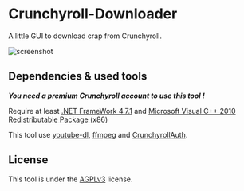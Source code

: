 # Crunchyroll-Downloader

A little GUI to download crap from Crunchyroll.

![screenshot](https://puush.tuto-craft.com/56856v.png)

## Dependencies & used tools

***You need a premium Crunchyroll account to use this tool !***

Require at least [.NET FrameWork 4.7.1](https://www.microsoft.com/en-US/download/details.aspx?id=56116) and [Microsoft Visual C++ 2010 Redistributable Package (x86)](https://www.microsoft.com/en-US/download/details.aspx?id=5555)

This tool use [youtube-dl](https://github.com/rg3/youtube-dl), [ffmpeg](https://ffmpeg.org/) and [CrunchyrollAuth](https://github.com/skid9000/CrunchyrollAuth).

## License

This tool is under the [AGPLv3](https://github.com/skid9000/Crunchyroll-Downloader/blob/master/LICENSE) license.
